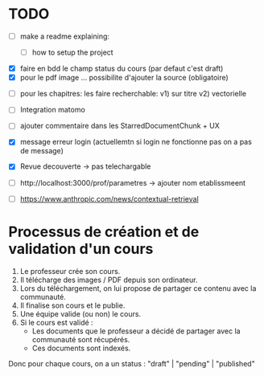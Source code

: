 # TODO

- [ ] make a readme explaining: 
    - [ ] how to setup the project



- [x] faire en bdd le champ status du cours (par defaut c'est draft)
- [x] pour le pdf image ... possibilite d'ajouter la source (obligatoire)
<!-- - [ ] Bien mettre les sources partout -->
- [ ] pour les chapitres: les faire recherchable: v1) sur titre v2) vectorielle
- [ ] Integration matomo
- [ ] ajouter commentaire dans les  StarredDocumentChunk + UX
- [x] message erreur login (actuellemtn si login ne fonctionne pas on a pas de message)
- [x] Revue decouverte -> pas telechargable
- [ ] http://localhost:3000/prof/parametres -> ajouter nom etablissmeent
- [ ] https://www.anthropic.com/news/contextual-retrieval



# Processus de création et de validation d'un cours

1. Le professeur crée son cours.
2. Il télécharge des images / PDF depuis son ordinateur.
3. Lors du téléchargement, on lui propose de partager ce contenu avec la communauté.
4. Il finalise son cours et le publie.
5. Une équipe valide (ou non) le cours.
6. Si le cours est validé :
   - Les documents que le professeur a décidé de partager avec la communauté sont récupérés.
   - Ces documents sont indexés.

Donc pour chaque cours, on a un status : "draft" | "pending" | "published"